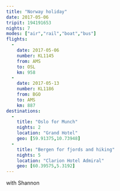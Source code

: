 ```yaml
---
title: "Norway holiday"
date: 2017-05-06
tripit: 194191653
nights: 7
modes: ["air","rail","boat","bus"]
flights:
  -
    date: 2017-05-06
    number: KL1145
    from: AMS
    to: OSL
    km: 958
  -
    date: 2017-05-13
    number: KL1186
    from: BGO
    to: AMS
    km: 887
destinations:
  -
    title: "Oslo for Munch"
    nights: 2
    location: "Grand Hotel"
    geo: [59.91375,10.73948]
  -
    title: "Bergen for fjords and hiking"
    nights: 5
    location: "Clarion Hotel Admiral"
    geo: [60.39575,5.3192]
---
```


with Shannon
